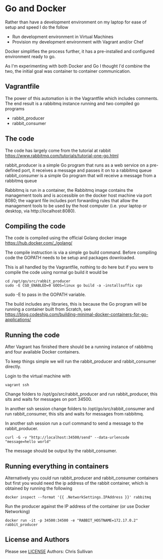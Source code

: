 Go and Docker
=============

Rather than have a development environment on my laptop for ease of setup and speed I do the follow
* Run development environment in Virtual Machines
* Provision my development environment with Vagrant and/or Chef

Docker simplifies the process further, it has a pre-installed and configured environment ready to go.

As I'm experimenting with both Docker and Go I thought I'd combine the two, the initial goal was container to container communication.

## Vagrantfile
The power of this automation is in the Vagrantfile which includes comments.
The end result is a rabbitmq instance running and two compiled go programs
* rabbit_producer
* rabbit_consumer

## The code
The code has largely come from the tutorial at rabbit https://www.rabbitmq.com/tutorials/tutorial-one-go.html

rabbit_producer is a simple Go program that runs as a web service on a pre-defined port, it receives a message and passes it on to a rabbitmq queue
rabbit_consumer is a simple Go program that will receive a message from a rabbitmq queue

Rabbitmq is run in a container, the Rabbitmq image contains the management tools and is accessible on the docker host machine via port 8080; the vagrant file includes port forwarding rules that allow the management tools to be used by the host computer (i.e. your laptop or desktop, via http://localhost:8080).

## Compiling the code
The code is compiled using the official Golang docker image https://hub.docker.com/_/golang/

The compile instruction is via a simple go build command. Before compiling code the GOPATH needs to be setup and packages downloaded.

This is all handled by the Vagrantfile, nothing to do here but if you were to compile the code using normal go build it would be
```
cd /opt/go/src/rabbit_producer
sudo -E CGO_ENABLED=0 GOOS=linux go build -a -installsuffix cgo
```

sudo -E to pass in the GOPATH variable.

The build includes any libraries, this is because the Go program will be running a container built from Scratch, see https://blog.codeship.com/building-minimal-docker-containers-for-go-applications/

## Running the code
After Vagrant has finished there should be a running instance of rabbitmq and four available Docker containers.

To keep things simple we will run the rabbit_producer and rabbit_consumer directly.

Login to the virtual machine with 

```
vagrant ssh
```

Change folders to /opt/go/src/rabbit_producer and run rabbit_producer, this sits and waits for messages on port 34500.

In another ssh session change folders to /opt/go/src/rabbit_consumer and run rabbit_consumer, this sits and waits for messages from rabbitmq.

In another ssh session run a curl command to send a message to the rabbit_producer.
```
curl -G -v "http://localhost:34500/send" --data-urlencode "message=hello world"
```

The message should be output by the rabbit_consumer.

## Running everything in containers

Alternatively you could run rabbit_producer and rabbit_consumer containers but first you would need the ip address of the rabbit container, which is obtained by running the following
```
docker inspect --format '{{ .NetworkSettings.IPAddress }}' rabbitmq
```

Run the producer against the IP address of the container (or use Docker Networking)
```
docker run -it -p 34500:34500 -e "RABBIT_HOSTNAME=172.17.0.2"  rabbit_producer
```

License and Authors
-------------------
Please see [LICENSE][licence]
Authors: Chris Sullivan

[licence]: https://github.com/chrisgit/go-rabbit_docker/blob/master/LICENSE
